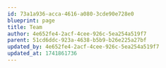 ```yaml
---
id: 73a1a936-acca-4616-a080-3cde90e728e0
blueprint: page
title: Team
author: 4e652fe4-2acf-4cee-926c-5ea254a519f7
parent: 51cd6ddc-923a-4638-b5b9-b26e225a27bf
updated_by: 4e652fe4-2acf-4cee-926c-5ea254a519f7
updated_at: 1741861736
---
```

